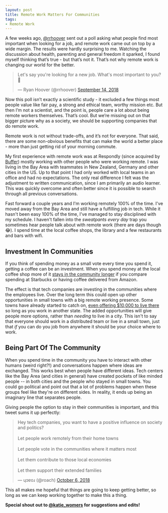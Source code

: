 ```yaml
---
layout: post
title: Remote Work Matters For Communities
tags:
- Remote Work
---
```


A few weeks ago, [@rrhoover](https://twitter.com/rrhoover/) sent out a poll asking what people find most important when looking for a job, and remote work came out on top by a wide margin. The results were hardly surprising to me. Watching the discussion about health, parenting and general freedom it sparked, I found myself thinking that’s true - but that’s not it. That’s not why remote work is changing our world for the better.

<blockquote class="twitter-tweet" data-lang="en"><p lang="en" dir="ltr">Let&#39;s say you&#39;re looking for a new job. What&#39;s most important to you? 🤔</p>&mdash; Ryan Hoover (@rrhoover) <a href="https://twitter.com/rrhoover/status/1040643457901985793?ref_src=twsrc%5Etfw">September 14, 2018</a></blockquote>

Now this poll isn’t exactly a scientific study - it excluded a few things most people value like fair pay, a strong and ethical team, worthy mission etc. But then I’m not a scientist, and the point is, people care a lot about being remote workers themselves. That’s cool. But we’re missing out on that bigger picture why as a society, we should be supporting companies that do remote work.

Remote work is not without trade-offs, and it’s not for everyone. That said, there are some non-obvious benefits that can make the world a better place - more than just getting rid of your morning commute.

My first experience with remote work was at Respondly (since acquired by [Buffer](https://buffer.com)) mostly working with other people who were working remote. I was living in the Bay Area with teammates in New Zealand, Germany and other cities in the US. Up to that point I had only worked with local teams in an office and had no expectations. The only real difference I felt was the adjustment to written communication, since I am primarily an audio learner. This was quickly overcome and often better since it is possible to search through all previous conversations.

Fast forward a couple years and I'm working remotely 100% of the time. I've moved away from the Bay Area and still have a fulfilling job in tech. While it hasn't been easy 100% of the time, I've managed to stay disciplined with my schedule. I haven't fallen into the _sweatpants every day_ trap you sometimes hear people talk about with remote work (there are days though 😂). I spend time at the local coffee shops, the library and a few restaurants and bars with wifi.

## Investment In Communities

If you think of spending money as a small vote every time you spend it, getting a coffee can be an investment. When you spend money at the local coffee shop more of it [stays in the community longer](https://www.amiba.net/resources/multiplier-effect/) if you compare spending at Starbucks or having coffee delivered from Amazon.

The effect is that tech companies are investing in the communities where the employees live. Over the long term this could open up other opportunities in small towns with a big remote working presence. Some towns have already started to catch on, [even offering $10,000 to live there](https://www.citylab.com/life/2018/05/remove-work-vermont-money/561626/) so long as you work in another state. The added opportunities will give people more options, rather than _needing_ to live in a city. This isn't to say that everyone should work in a distributed team or live in a small town, just that _if_ you can do you job from anywhere it should be your choice where to work.

## Being Part Of The Community

When you spend time in the community you have to interact with other humans (weird right?!) and conversations happen where ideas are exchanged. This works best when people have different ideas. Tech centers like the Bay Area (and cities in general) have created pockets of like minded people -- in both cities and the people who stayed in small towns. You could go political and point out that a lot of problems happen when these groups feel like they're on different sides. In reality, it ends up being an imaginary line that separates people.

Giving people the option to stay in their communities is important, and this tweet sums it up perfectly:

<blockquote class="twitter-tweet" data-lang="en"><p lang="en" dir="ltr">Hey tech companies, you want to have a positive influence on society and politics?<br><br>Let people work remotely from their home towns<br><br>Let people vote in the communities where it matters most<br><br>Let them contribute to those local economies<br><br>Let them support their extended families</p>&mdash; ɥɔɐoɹ (@roach) <a href="https://twitter.com/roach/status/1048716567435866112?ref_src=twsrc%5Etfw">October 6, 2018</a></blockquote>

This all makes me hopeful that things are going to keep getting better, so long as we can keep working together to make this a thing.

**Special shout out to [@katie_womers](https://twitter.com/katie_womers) for suggestions and edits!**

<script async src="https://platform.twitter.com/widgets.js" charset="utf-8"></script>
